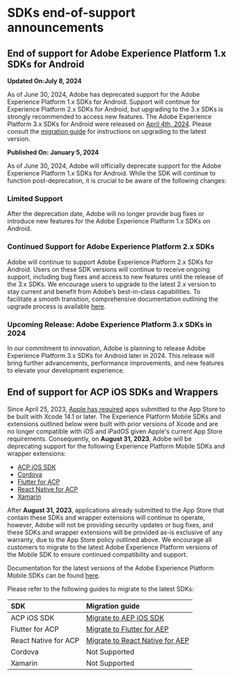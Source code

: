 # SDKs end-of-support announcements

## End of support for Adobe Experience Platform 1.x SDKs for Android

**Updated On:July 8, 2024**

As of June 30, 2024, Adobe has deprecated support for the Adobe Experience Platform 1.x SDKs for Android. Support will continue for Experience Platform 2.x SDKs for Android, but upgrading to the 3.x SDKs is strongly recommended to access new features. The Adobe Experience Platform 3.x SDKs for Android were released on [April 4th, 2024](https://developer.adobe.com/client-sdks/home/release-notes/#android-mobile-core-3x-and-compatible-extensions). Please consult the [migration guide](https://developer.adobe.com/client-sdks/resources/migration/android) for instructions on upgrading to the latest version.

**Published On: January 5, 2024**

As of June 30, 2024, Adobe will officially deprecate support for the Adobe Experience Platform 1.x SDKs for Android. While the SDK will continue to function post-deprecation, it is crucial to be aware of the following changes:

### Limited Support

After the deprecation date, Adobe will no longer provide bug fixes or introduce new features for the Adobe Experience Platform 1.x SDKs on Android.

### Continued Support for Adobe Experience Platform 2.x SDKs

Adobe will continue to support Adobe Experience Platform 2.x SDKs for Android. Users on these SDK versions will continue to receive ongoing support, including bug fixes and access to new features until the release of the 3.x SDKs. We encourage users to upgrade to the latest 2.x version to stay current and benefit from Adobe’s best-in-class capabilities. To facilitate a smooth transition, comprehensive documentation outlining the upgrade process is available [here](https://developer.adobe.com/client-sdks/resources/migration/android/migrate-to-2x/).

### Upcoming Release: Adobe Experience Platform 3.x SDKs in 2024

In our commitment to innovation, Adobe is planning to release Adobe Experience Platform 3.x SDKs for Android later in 2024. This release will bring further advancements, performance improvements, and new features to elevate your development experience.

## End of support for ACP iOS SDKs and Wrappers

Since April 25, 2023, [Apple has required](https://developer.apple.com/news/?id=jd9wcyov) apps submitted to the App Store to be built with Xcode 14.1 or later. The Experience Platform Mobile SDKs and extensions outlined below were built with prior versions of Xcode and are no longer compatible with iOS and iPadOS given Apple's current App Store requirements. Consequently, on **August 31, 2023**, Adobe will be deprecating support for the following Experience Platform Mobile SDKs and wrapper extensions:

* [ACP iOS SDK](https://developer.adobe.com/client-sdks/previous-versions/documentation/sdk-versions/#ios)
* [Cordova](https://developer.adobe.com/client-sdks/previous-versions/documentation/sdk-versions/#cordova)
* [Flutter for ACP](https://developer.adobe.com/client-sdks/previous-versions/documentation/sdk-versions/#flutter)
* [React Native for ACP](https://developer.adobe.com/client-sdks/previous-versions/documentation/sdk-versions/#react-native)
* [Xamarin](https://developer.adobe.com/client-sdks/previous-versions/documentation/sdk-versions/#xamarin)

After **August 31, 2023**, applications already submitted to the App Store that contain these SDKs and wrapper extensions will continue to operate, however, Adobe will not be providing security updates or bug fixes, and these SDKs and wrapper extensions will be provided as-is exclusive of any warranty, due to the App Store policy outlined above. We encourage all customers to migrate to the latest Adobe Experience Platform versions of the Mobile SDK to ensure continued compatibility and support.

Documentation for the latest versions of the Adobe Experience Platform Mobile SDKs can be found [here](../home/current-sdk-versions.md).

Please refer to the following guides to migrate to the latest SDKs:

| **SDK** | **Migration guide** |
| :--- | :--- |
| ACP iOS SDK | [Migrate to AEP iOS SDK](../resources/migration/ios/migrate-to-3x.md) |
| Flutter for ACP | [Migrate to Flutter for AEP](https://github.com/adobe/aepsdk_flutter/blob/main/docs/migration.md) |
| React Native for ACP | [Migrate to React Native for AEP](https://github.com/adobe/aepsdk-react-native/blob/main/docs/migration.md) |
| Cordova | Not Supported |
| Xamarin | Not Supported |
